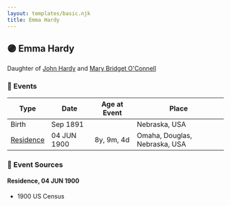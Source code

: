 ```yaml
---
layout: templates/basic.njk
title: Emma Hardy
---
```

## 🟣 Emma Hardy

Daughter of [John Hardy](/people/5/56182816) and [Mary Bridget O'Connell](/people/4/47047024)

### 📆 Events

Type | Date | Age at Event | Place
------ | ------ | ------ | ------
Birth | Sep 1891 |  | Nebraska, USA
[Residence](#event-event-0) | 04 JUN 1900 | 8y, 9m, 4d | Omaha, Douglas, Nebraska, USA

### 📰 Event Sources

#### <a id="event-event-0"></a> Residence, 04 JUN 1900
* 1900 US Census
